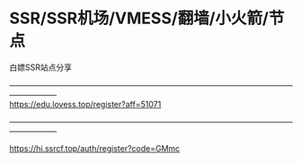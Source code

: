 # SSR/SSR机场/VMESS/翻墙/小火箭/节点
白嫖SSR站点分享


——————————————————————————————————————————   
https://edu.lovess.top/register?aff=51071
                                          
—————————————————————————————————————————— 



https://hi.ssrcf.top/auth/register?code=GMmc
